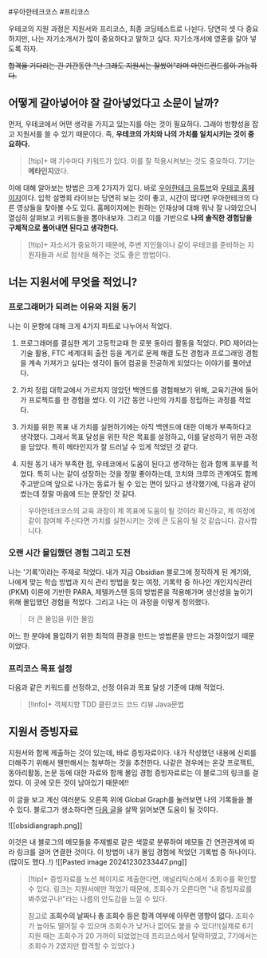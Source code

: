 #우아한테크코스 #프리코스 

우테코의 지원 과정은 지원서와 프리코스, 최종 코딩테스트로 나뉜다. 당연히 셋 다 중요하지만, 나는 자기소개서가 많이 중요하다고 말하고 싶다. 자기소개서에 영혼을 갈아 넣도록 하자.

~~합격을 기다리는 긴 기간동안 "난 그래도 지원서는 잘썼어"라며 마인드컨드롤이 가능하다.~~

## 어떻게 갈아넣어야 잘 갈아넣었다고 소문이 날까?
먼저, 우테코에서 어떤 생각을 가지고 있는지를 아는 것이 필요하다. 그래야 방향성을 잡고 지원서를 쓸 수 있기 때문이다. 즉, **우테코의 가치와 나의 가치를 일치시키는 것이 중요하다.**

> [!tip]+ 
> 매 기수마다 키워드가 있다. 이를 잘 적용시켜보는 것도 중요하다. 7기는 **메타인지**였다.

이에 대해 알아보는 방법은 크게 2가지가 있다. 바로 [우아한테크 유튜브](https://www.youtube.com/@woowatech)와 [우테코 홈페이지](https://www.woowacourse.io/)이다.
입학 설명회 라이브는 당연히 보는 것이 좋고, 시간이 많다면 우아한테크의 다른 영상들을 찾아볼 수도 있다. 홈페이지에는 원하는 인재상에 대해 워낙 잘 나와있으니 열심히 살펴보고 키워드들을 뽑아내보자. 그리고 이를 기반으로 **나의 솔직한 경험담을 구체적으로 풀어내면 된다고 생각한다.**

> [!tip]+ 
> 자소서가 중요하기 때문에, 주변 지인들이나 같이 우테코를 준비하는 지원자들과 서로 첨삭을 해주는 것도 좋은 방법이다.

## 너는 지원서에 무엇을 적었니?
### 프로그래머가 되려는 이유와 지원 동기
나는 이 문항에 대해 크게 4가지 파트로 나누어서 적었다.

1. 프로그래머를 결심한 계기
고등학교때 한 로봇 동아리 활동을 적었다. PID 제어라는 기술 활용, FTC 세계대회 출전 등을 계기로 문제 해결 도전 경험과 프로그래밍 경험을 계속 가져가고 싶다는 생각이 들어 컴공을 전공하게 되었다는 이야기를 풀어냈다.

2. 가치 정립
대학교에서 가르치지 않았던 백엔드를 경험해보기 위해, 교육기관에 들어가 프로젝트를 한 경험을 썼다. 이 기간 동안 나만의 가치를 정립하는 과정를 적었다.

3. 가치를 위한 목표
내 가치를 실현하기에는 아직 백엔드에 대한 이해가 부족하다고 생각했다. 그래서 목표 달성을 위한 작은 목표를 설정하고, 이를 달성하기 위한 과정을 담았다. 특히 메타인지가 잘 드러날 수 있게 적었던 것 같다.

4. 지원 동기
내가 부족한 점, 우테코에서 도움이 된다고 생각하는 점과 함께 포부를 적었다. 특히 나는 같이 성장하는 것을 정말 좋아하는데, 코치와 크루의 관계여도 함께 주고받으며 앞으로 나가는 동료가 될 수 있는 면이 있다고 생각했기에, 다음과 같이 썼는데 정말 마음에 드는 문장인 것 같다.

> 우아한테크코스의 교육 과정이 제 목표에 도움이 될 것이라 확신하고, 제 여정에 같이 참여해 주신다면 가치를 실현시키는 것에 큰 도움이 될 것 같습니다. 감사합니다.

### 오랜 시간 몰입했던 경험 그리고 도전
나는 '기록'이라는 주제로 적었다. 내가 지금 Obsidian 블로그에 정작하게 된 계기와, 나에게 맞는 학습 방법과 지식 관리 방법을 찾는 여정, 기록학 중 하나인 개인지식관리(PKM) 이론에 기반한 PARA, 제텔카스텐 등의 방법론을 적용해가며 생산성을 높이기 위해 몰입했던 경험을 적었다. 그리고 나는 이 과정을 이렇게 정의했다.

> 더 큰 몰입을 위한 몰입

어느 한 분야에 몰입하기 위한 최적의 환경을 만드는 방법론을 만드는 과정이었기 때문이었다.

### 프리코스 목표 설정
다음과 같은 키워드를 선정하고, 선정 이유과 목표 달성 기준에 대해 적었다.

> [!info]+ 
> 객체지향
> TDD
> 클린코드
> 코드 리뷰
> Java문법

## 지원서 증빙자료
지원서와 함께 제출하는 것이 있는데, 바로 증빙자료이다. 내가 작성했던 내용에 신뢰를 더해주기 위해서 웬만해서는 첨부하는 것을 추천한다. 나같은 경우에는 온갖 프로젝트, 동아리활동, 논문 등에 대한 자료와 함께 몰입 경험 증빙자료로는 이 블로그의 링크를 걸었다. 이 곳에 모든 것이 남아있기 때문에!!

이 글을 보고 계신 여러분도 오른쪽 위에 Global Graph를 눌러보면 나의 기록들을 볼 수 있다.
블로그가 생소하다면 [다음 글](https://publish.obsidian.md/sonjh919/%F0%9F%99%8C+Welcome!!)을 살짝 읽어보면 도움이 될 것이다. 

![[obsidiangraph.png]]

이것은 내 블로그의 메모들을 주제별로 같은 색깔로 분류하여 메모들 간 연관관계에 따라 링크를 걸어 연결한 것이다. 이 방법이 내가 몰입 경험에 적었던 기록법 중 하나이다. (많이도 했다..!)
![[Pasted image 20241230233447.png]]
> [!tip]+ 
> 증빙자료를 노션 페이지로 제출한다면, 애널리틱스에서 조회수를 확인할 수 있다. 링크는 지원서에만 적었기 때문에, 조회수가 오른다면 "내 증빙자료를 봐주었구나!"라는 나름의 안도감을 느낄 수 있다. 
> 
> 참고로 **조회수의 날짜나 총 조회수 등은 합격 여부에 아무런 영향이 없다.** 조회수가 높아도 떨어질 수 있으며 조회수가 낮거나 없어도 붙을 수 있다!!(실제로 6기 지원 때는 조회수가 20 가까이 되었었는데 프리코스에서 탈락하였고, 7기에서는 조회수가 2였지만 합격할 수 있었다.)